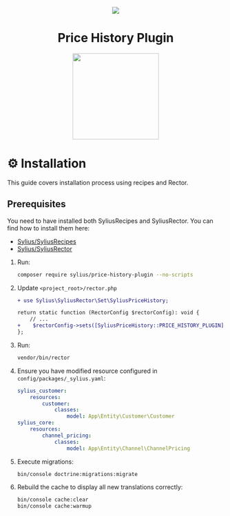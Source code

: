 <p align="center">
    <a href="https://sylius.com" target="_blank">
        <img src="https://demo.sylius.com/assets/shop/img/logo.png" />
    </a>
</p>

<h1 align="center">Price History Plugin</h1>


<p align="center"><a href="https://sylius.com/plugins/" target="_blank"><img src="https://sylius.com/assets/badge-official-sylius-plugin.png" width="200"></a></p>

⚙️ Installation
===============

This guide covers installation process using recipes and Rector.

Prerequisites
-------------

You need to have installed both SyliusRecipes and SyliusRector. You can find how to install them here:
- [Sylius/SyliusRecipes](https://github.com/Sylius/SyliusRecipes)
- [Sylius/SyliusRector](https://github.com/Sylius/SyliusRector)

1. Run:

    ```bash
    composer require sylius/price-history-plugin --no-scripts
    ```

2. Update `<project_root>/rector.php`

    ```diff
   + use Sylius\SyliusRector\Set\SyliusPriceHistory;
   
    return static function (RectorConfig $rectorConfig): void {
        // ...
    +    $rectorConfig->sets([SyliusPriceHistory::PRICE_HISTORY_PLUGIN]);
    };

3. Run:

    ```bash
    vendor/bin/rector
    ```

4. Ensure you have modified resource configured in `config/packages/_sylius.yaml`:

    ```yaml
    sylius_customer:
        resources:
            customer:
                classes:
                    model: App\Entity\Customer\Customer
    sylius_core:
        resources:
            channel_pricing:
                classes:
                    model: App\Entity\Channel\ChannelPricing
    ```

5. Execute migrations:

    ```bash
    bin/console doctrine:migrations:migrate
    ```

6. Rebuild the cache to display all new translations correctly:

    ```bash
    bin/console cache:clear
    bin/console cache:warmup
   ```
